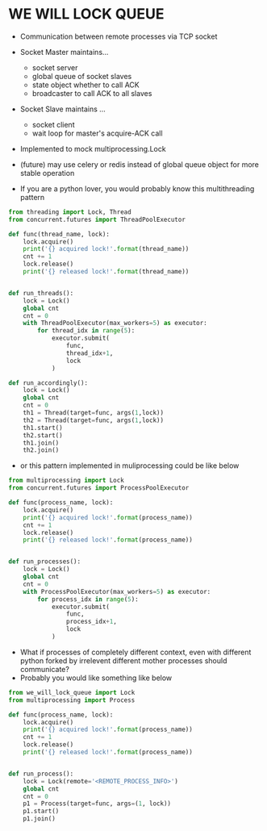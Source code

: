 # WE WILL LOCK QUEUE

* Communication between remote processes via TCP socket
* Socket Master maintains...
    * socket server
    * global queue of socket slaves
    * state object whether to call ACK
    * broadcaster to call ACK to all slaves
* Socket Slave maintains ...
    * socket client
    * wait loop for master's acquire-ACK call
* Implemented to mock multiprocessing.Lock
* (future) may use celery or redis instead of global queue object for more stable operation


* If you are a python lover, you would probably know this multithreading pattern

```python
from threading import Lock, Thread
from concurrent.futures import ThreadPoolExecutor

def func(thread_name, lock):
    lock.acquire()
    print('{} acquired lock!'.format(thread_name))
    cnt += 1
    lock.release()
    print('{} released lock!'.format(thread_name))


def run_threads():
    lock = Lock()
    global cnt
    cnt = 0
    with ThreadPoolExecutor(max_workers=5) as executor:
        for thread_idx in range(5):
            executor.submit(
                func,
                thread_idx+1,
                lock
            )

def run_accordingly():
    lock = Lock()
    global cnt
    cnt = 0
    th1 = Thread(target=func, args(1,lock))
    th2 = Thread(target=func, args(1,lock))
    th1.start()
    th2.start()
    th1.join()
    th2.join()

```


* or this pattern implemented in muliprocessing could be like below

```python
from multiprocessing import Lock
from concurrent.futures import ProcessPoolExecutor

def func(process_name, lock):
    lock.acquire()
    print('{} acquired lock!'.format(process_name))
    cnt += 1
    lock.release()
    print('{} released lock!'.format(process_name))


def run_processes():
    lock = Lock()
    global cnt
    cnt = 0
    with ProcessPoolExecutor(max_workers=5) as executor:
        for process_idx in range(5):
            executor.submit(
                func,
                process_idx+1,
                lock
            )
```

* What if processes of completely different context, even with different python forked by irrelevent different mother processes should communicate?
* Probably you would like something like below

```python
from we_will_lock_queue import Lock
from multiprocessing import Process

def func(process_name, lock):
    lock.acquire()
    print('{} acquired lock!'.format(process_name))
    cnt += 1
    lock.release()
    print('{} released lock!'.format(process_name))


def run_process():
    lock = Lock(remote='<REMOTE_PROCESS_INFO>')
    global cnt
    cnt = 0
    p1 = Process(target=func, args=(1, lock))
    p1.start()
    p1.join()
    
```

